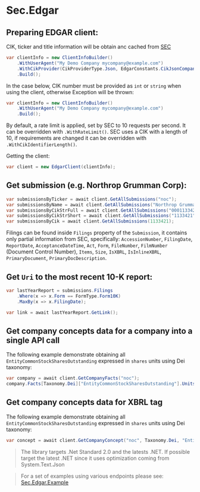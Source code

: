 # Sec.Edgar

## Preparing EDGAR client:

CIK, ticker and title information will be obtain anc cached from [SEC](https://www.sec.gov/files/company_tickers.json)
```csharp
var clientInfo = new ClientInfoBuilder()
    .WithUserAgent("My Demo Company mycompany@example.com")
    .WithCikProvider(CikProviderType.Json, EdgarConstants.CikJsonCompanyTicker)
    .Build();
```

In the case below, CIK number must be provided as `int` or `string` when using the client, otherwise Exception will be thrown:
```csharp
var clientInfo = new ClientInfoBuilder()
    .WithUserAgent("My Demo Company mycompany@example.com")
    .Build();
```
By default, a rate limit is applied, set by SEC to 10 requests per second. It can be overridden with `.WithRateLimit()`. SEC uses a CIK with a length of 10, if requirements are changed it can be overridden with `.WithCikIdentifierLength()`.

Getting the client:

```csharp
var client = new EdgarClient(clientInfo);
```
 
## Get submission (e.g. Northrop Grumman Corp):

```csharp
var submissionsByTicker = await client.GetAllSubmissions("noc");
var submissionsByName = await client.GetAllSubmissions("Northrop Grumman"); // By name or its part
var submissionsByCikStrFull = await client.GetAllSubmissions("0001133421");
var submissionsByCikStrShort = await client.GetAllSubmissions("1133421");
var submissionsByCik = await client.GetAllSubmissions(1133421);
```

Filings can be found inside `Filings` property of the `Submission`, it contains only partial information from SEC, specifically: `AccessionNumber`, `FilingDate`, `ReportDate`, `AcceptanceDateTime`, `Act`, `Form`, `FileNumber`, `FilmNumber` (Document Control Number), `Items`, `Size`, `IsXBRL`, `IsInlineXBRL`, `PrimaryDocument`, `PrimaryDocDescription`.

## Get `Uri` to the most recent 10-K report:

```csharp
var lastYearReport = submissions.Filings
    .Where(x => x.Form == FormType.Form10K)
    .MaxBy(x => x.FilingDate);

var link = await lastYearReport.GetLink();
```

## Get company concepts data for a company into a single API call

The following example demonstrate obtaining all `EntityCommonStockSharesOutstanding` expressed in `shares` units using Dei taxonomy:
```csharp
var company = await client.GetCompanyFacts("noc");
company.Facts[Taxonomy.Dei]["EntityCommonStockSharesOutstanding"].Units["shares"]
```

## Get company concepts data for XBRL tag

The following example demonstrate obtaining all `EntityCommonStockSharesOutstanding` expressed in `shares` units using Dei taxonomy:
```csharp
var concept = await client.GetCompanyConcept("noc", Taxonomy.Dei, "EntityCommonStockSharesOutstanding");
```

> The library targets .Net Standard 2.0 and the latests .NET. If possible target the latest .NET since it uses optimization coming from System.Text.Json

> For a set of examples using various endpoints please see: [Sec.Edgar.Example](https://github.com/kkartavenka/Sec.Edgar/tree/main/Sec.Edgar.Example)
